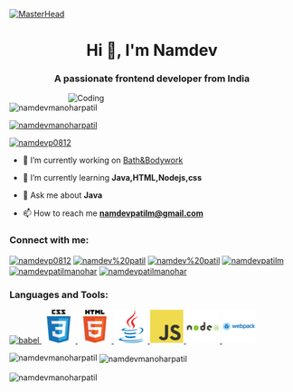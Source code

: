 
[![MasterHead](https://raw.githubusercontent.com/PolarBearGG/PolarBearGG/master/web-developer.gif)](https://rishavchanda.io)
<h1 align="center">Hi 👋, I'm Namdev</h1>
<h3 align="center">A passionate frontend developer from India</h3>
<img align="right" alt="Coding" width="400" src="https://cdn.dribbble.com/users/1162077/screenshots/3848914/programmer.gif")
<p align="left"> <img src="https://komarev.com/ghpvc/?username=namdevmanoharpatil&label=Profile%20views&color=0e75b6&style=flat" alt="namdevmanoharpatil" /> </p>

<p align="left"> <a href="https://github.com/ryo-ma/github-profile-trophy"><img src="https://github-profile-trophy.vercel.app/?username=namdevmanoharpatil" alt="namdevmanoharpatil" /></a> </p>

<p align="left"> <a href="https://twitter.com/namdevp0812" target="blank"><img src="https://img.shields.io/twitter/follow/namdevp0812?logo=twitter&style=for-the-badge" alt="namdevp0812" /></a> </p>

- 🔭 I’m currently working on [Bath&Bodywork](https://github.com/Shimbhu77/taboo-mine-9522)

- 🌱 I’m currently learning **Java,HTML,Nodejs,css**

- 💬 Ask me about **Java**

- 📫 How to reach me **namdevpatilm@gmail.com**

<h3 align="left">Connect with me:</h3>
<p align="left">
<a href="https://twitter.com/namdevp0812" target="blank"><img align="center" src="https://raw.githubusercontent.com/rahuldkjain/github-profile-readme-generator/master/src/images/icons/Social/twitter.svg" alt="namdevp0812" height="50" width="60" /></a>
<a href="https://linkedin.com/in/namdev%20patil" target="blank"><img align="center" src="https://raw.githubusercontent.com/rahuldkjain/github-profile-readme-generator/master/src/images/icons/Social/linked-in-alt.svg" alt="namdev%20patil" height="50" width="60" /></a>
<a href="https://fb.com/namdev%20patil" target="blank"><img align="center" src="https://raw.githubusercontent.com/rahuldkjain/github-profile-readme-generator/master/src/images/icons/Social/facebook.svg" alt="namdev%20patil" height="50" width="60" /></a>
<a href="https://instagram.com/namdevpatilm" target="blank"><img align="center" src="https://raw.githubusercontent.com/rahuldkjain/github-profile-readme-generator/master/src/images/icons/Social/instagram.svg" alt="namdevpatilm" height="50" width="60" /></a>
<a href="https://www.leetcode.com/namdevpatilmanohar" target="blank"><img align="center" src="https://raw.githubusercontent.com/rahuldkjain/github-profile-readme-generator/master/src/images/icons/Social/leet-code.svg" alt="namdevpatilmanohar" height="50" width="60" /></a>
<a href="https://www.hackerearth.com/namdevpatilmanohar" target="blank"><img align="center" src="https://raw.githubusercontent.com/rahuldkjain/github-profile-readme-generator/master/src/images/icons/Social/hackerearth.svg" alt="namdevpatilmanohar" height="50" width="60" /></a>
</p>

<h3 align="left">Languages and Tools:</h3>
<p align="left"> <a href="https://babeljs.io/" target="_blank" rel="noreferrer"> <img src="https://www.vectorlogo.zone/logos/babeljs/babeljs-icon.svg" alt="babel" width="40" height="40"/> </a> <a href="https://www.w3schools.com/css/" target="_blank" rel="noreferrer"> <img src="https://raw.githubusercontent.com/devicons/devicon/master/icons/css3/css3-original-wordmark.svg" alt="css3" width="60" height="60"/> </a> <a href="https://www.w3.org/html/" target="_blank" rel="noreferrer"> <img src="https://raw.githubusercontent.com/devicons/devicon/master/icons/html5/html5-original-wordmark.svg" alt="html5" width="60" height="60"/> </a> <a href="https://www.java.com" target="_blank" rel="noreferrer"> <img src="https://raw.githubusercontent.com/devicons/devicon/master/icons/java/java-original.svg" alt="java" width="60" height="60"/> </a> <a href="https://developer.mozilla.org/en-US/docs/Web/JavaScript" target="_blank" rel="noreferrer"> <img src="https://raw.githubusercontent.com/devicons/devicon/master/icons/javascript/javascript-original.svg" alt="javascript" width="60" height="60"/> </a> <a href="https://nodejs.org" target="_blank" rel="noreferrer"> <img src="https://raw.githubusercontent.com/devicons/devicon/master/icons/nodejs/nodejs-original-wordmark.svg" alt="nodejs" width="60" height="60"/> </a> <a href="https://webpack.js.org" target="_blank" rel="noreferrer"> <img src="https://raw.githubusercontent.com/devicons/devicon/d00d0969292a6569d45b06d3f350f463a0107b0d/icons/webpack/webpack-original-wordmark.svg" alt="webpack" width="60" height="60"/> </a> </p>

<p><img align="left" src="https://github-readme-stats.vercel.app/api/top-langs?username=namdevmanoharpatil&show_icons=true&locale=en&layout=compact" alt="namdevmanoharpatil" /></p>

<p>&nbsp;<img align="center" src="https://github-readme-stats.vercel.app/api?username=namdevmanoharpatil&show_icons=true&locale=en" alt="namdevmanoharpatil" /></p>

<p><img align="center" src="https://github-readme-streak-stats.herokuapp.com/?user=namdevmanoharpatil&" alt="namdevmanoharpatil" /></p>
